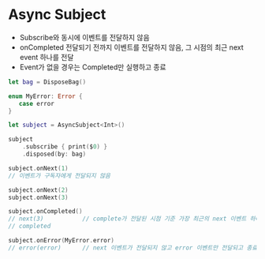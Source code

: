 # Async Subject

- Subscribe와 동시에 이벤트를 전달하지 않음
- onCompleted 전달되기 전까지 이벤트를 전달하지 않음, 그 시점의 최근 next event 하나를 전달
- Event가 없을 경우는 Completed만 실행하고 종료

```swift
let bag = DisposeBag()

enum MyError: Error {
   case error
}

let subject = AsyncSubject<Int>()

subject
    .subscribe { print($0) }
    .disposed(by: bag)

subject.onNext(1)
// 이벤트가 구독자에게 전달되지 않음

subject.onNext(2)
subject.onNext(3)

subject.onCompleted()
// next(3)           // complete가 전달된 시점 기준 가장 최근의 next 이벤트 하나만을 전달
// completed

subject.onError(MyError.error)
// error(error)      // next 이벤트가 전달되지 않고 error 이벤트만 전달되고 종료
```